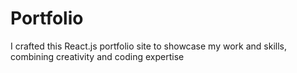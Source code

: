 # Portfolio
 I crafted this React.js portfolio site to showcase my work and skills, combining creativity and coding expertise
